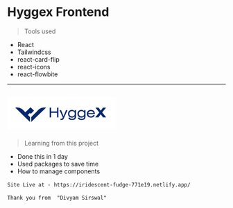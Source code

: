 # Hyggex Frontend 

>Tools used 

- React
- Tailwindcss
- react-card-flip
- react-icons
- react-flowbite

---
![hyggex](./src/assets/images/hyggexlogo.png)
---

>Learning from this project
- Done this in 1 day
- Used packages to save time
- How to manage components

```
Site Live at - https://iridescent-fudge-771e19.netlify.app/
```


```
Thank you from  "Divyam Sirswal"
```
